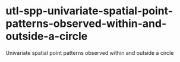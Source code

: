 # utl-spp-univariate-spatial-point-patterns-observed-within-and-outside-a-circle
Univariate spatial point patterns observed within and outside a circle
